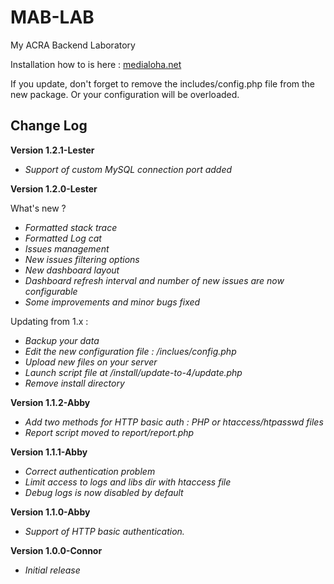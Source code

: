 MAB-LAB
=======

My ACRA Backend Laboratory

Installation how to is here : [medialoha.net](http://medialoha.net/index.php/en/menu-mablab-en)

If you update, don't forget to remove the includes/config.php file from the new package. Or your configuration will be overloaded.

## Change Log ##

**Version 1.2.1-Lester**

- *Support of custom MySQL connection port added*

**Version 1.2.0-Lester**

What's new ?
- *Formatted stack trace*
- *Formatted Log cat*
- *Issues management*
- *New issues filtering options*
- *New dashboard layout*
- *Dashboard refresh interval and number of new issues are now configurable*
- *Some improvements and minor bugs fixed*

Updating from 1.x : 
- *Backup your data*
- *Edit the new configuration file : /inclues/config.php*
- *Upload new files on your server*
- *Launch script file at /install/update-to-4/update.php*
- *Remove install directory*

**Version 1.1.2-Abby**

- *Add two methods for HTTP basic auth : PHP or htaccess/htpasswd files*
- *Report script moved to report/report.php*

**Version 1.1.1-Abby**

- *Correct authentication problem*
- *Limit access to logs and libs dir with htaccess file*
- *Debug logs is now disabled by default*

**Version 1.1.0-Abby**

- *Support of HTTP basic authentication.*

**Version 1.0.0-Connor**

- *Initial release*
